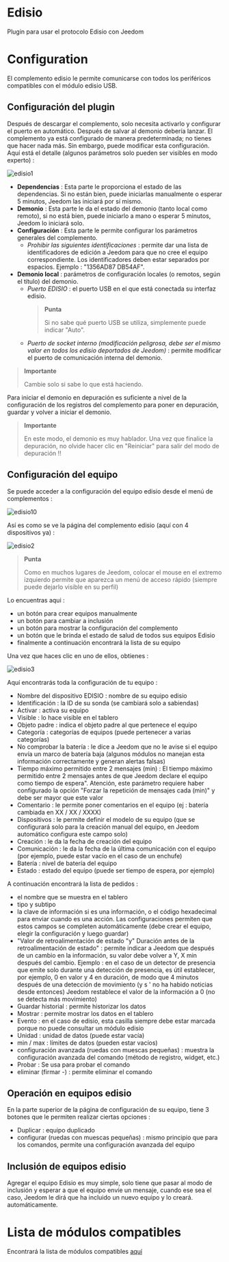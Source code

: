# Edisio

Plugin para usar el protocolo Edisio con Jeedom

# Configuration

El complemento edisio le permite comunicarse con todos los periféricos compatibles con el módulo edisio USB.

## Configuración del plugin

Después de descargar el complemento, solo necesita activarlo y configurar el puerto en automático. Después de salvar al demonio debería lanzar. El complemento ya está configurado de manera predeterminada; no tienes que hacer nada más. Sin embargo, puede modificar esta configuración. Aquí está el detalle (algunos parámetros solo pueden ser visibles en modo experto) :

![edisio1](./images/edisio1.JPG)

-   **Dependencias** : Esta parte le proporciona el estado de las dependencias. Si no están bien, puede iniciarlas manualmente o esperar 5 minutos, Jeedom las iniciará por sí mismo.
-   **Demonio** : Esta parte le da el estado del demonio (tanto local como remoto), si no está bien, puede iniciarlo a mano o esperar 5 minutos, Jeedom lo iniciará solo.
-   **Configuración** : Esta parte le permite configurar los parámetros generales del complemento.
    -   *Prohibir las siguientes identificaciones* : permite dar una lista de identificadores de edición a Jeedom para que no cree el equipo correspondiente. Los identificadores deben estar separados por espacios. Ejemplo : "1356AD87 DB54AF".
-   **Demonio local** : parámetros de configuración locales (o remotos, según el título) del demonio.
    -   *Puerto EDISIO* : el puerto USB en el que está conectada su interfaz edisio.
        > **Punta**
        >
        > Si no sabe qué puerto USB se utiliza, simplemente puede indicar "Auto".
    -   *Puerto de socket interno (modificación peligrosa, debe ser el mismo valor en todos los edisio deportados de Jeedom)* : permite modificar el puerto de comunicación interna del demonio.

> **Importante**
>
> Cambie solo si sabe lo que está haciendo.

Para iniciar el demonio en depuración es suficiente a nivel de la configuración de los registros del complemento para poner en depuración, guardar y volver a iniciar el demonio.

> **Importante**
>
> En este modo, el demonio es muy hablador. Una vez que finalice la depuración, no olvide hacer clic en "Reiniciar" para salir del modo de depuración !!

## Configuración del equipo

Se puede acceder a la configuración del equipo edisio desde el menú de complementos :

![edisio10](./images/edisio10.JPG)

Así es como se ve la página del complemento edisio (aquí con 4 dispositivos ya) :

![edisio2](./images/edisio2.JPG)

> **Punta**
>
> Como en muchos lugares de Jeedom, colocar el mouse en el extremo izquierdo permite que aparezca un menú de acceso rápido (siempre puede dejarlo visible en su perfil)

Lo encuentras aqui :

-   un botón para crear equipos manualmente
-   un botón para cambiar a inclusión
-   un botón para mostrar la configuración del complemento
-   un botón que le brinda el estado de salud de todos sus equipos Edisio
-   finalmente a continuación encontrará la lista de su equipo

Una vez que haces clic en uno de ellos, obtienes :

![edisio3](./images/edisio3.JPG)

Aquí encontrarás toda la configuración de tu equipo :

-   Nombre del dispositivo EDISIO : nombre de su equipo edisio
-   Identificación : la ID de su sonda (se cambiará solo a sabiendas)
-   Activar : activa su equipo
-   Visible : lo hace visible en el tablero
-   Objeto padre : indica el objeto padre al que pertenece el equipo
-   Categoría : categorías de equipos (puede pertenecer a varias categorías)
-   No comprobar la batería : le dice a Jeedom que no le avise si el equipo envía un marco de batería baja (algunos módulos no manejan esta información correctamente y generan alertas falsas)
-   Tiempo máximo permitido entre 2 mensajes (min) : El tiempo máximo permitido entre 2 mensajes antes de que Jeedom declare el equipo como tiempo de espera". Atención, este parámetro requiere haber configurado la opción "Forzar la repetición de mensajes cada (min)" y debe ser mayor que este valor
-   Comentario : le permite poner comentarios en el equipo (ej : batería cambiada en XX / XX / XXXX)
-   Dispositivos : le permite definir el modelo de su equipo (que se configurará solo para la creación manual del equipo, en Jeedom automático configura este campo solo)
-   Creación : le da la fecha de creación del equipo
-   Comunicación : le da la fecha de la última comunicación con el equipo (por ejemplo, puede estar vacío en el caso de un enchufe)
-   Batería : nivel de batería del equipo
-   Estado : estado del equipo (puede ser tiempo de espera, por ejemplo)

A continuación encontrará la lista de pedidos :

-   el nombre que se muestra en el tablero
-   tipo y subtipo
-   la clave de información si es una información, o el código hexadecimal para enviar cuando es una acción. Las configuraciones permiten que estos campos se completen automáticamente (debe crear el equipo, elegir la configuración y luego guardar)
-   "Valor de retroalimentación de estado "y" Duración antes de la retroalimentación de estado" : permite indicar a Jeedom que después de un cambio en la información, su valor debe volver a Y, X min después del cambio. Ejemplo : en el caso de un detector de presencia que emite solo durante una detección de presencia, es útil establecer, por ejemplo, 0 en valor y 4 en duración, de modo que 4 minutos después de una detección de movimiento (y s ' no ha habido noticias desde entonces) Jeedom restablece el valor de la información a 0 (no se detecta más movimiento)
-   Guardar historial : permite historizar los datos
-   Mostrar : permite mostrar los datos en el tablero
-   Evento : en el caso de edisio, esta casilla siempre debe estar marcada porque no puede consultar un módulo edisio
-   Unidad : unidad de datos (puede estar vacía)
-   min / max : límites de datos (pueden estar vacíos)
-   configuración avanzada (ruedas con muescas pequeñas) : muestra la configuración avanzada del comando (método de registro, widget, etc.)
-   Probar : Se usa para probar el comando
-   eliminar (firmar -) : permite eliminar el comando

## Operación en equipos edisio

En la parte superior de la página de configuración de su equipo, tiene 3 botones que le permiten realizar ciertas opciones :

-   Duplicar : equipo duplicado
-   configurar (ruedas con muescas pequeñas) : mismo principio que para los comandos, permite una configuración avanzada del equipo

## Inclusión de equipos edisio

Agregar el equipo Edisio es muy simple, solo tiene que pasar al modo de inclusión y esperar a que el equipo envíe un mensaje, cuando ese sea el caso, Jeedom le dirá que ha incluido un nuevo equipo y lo creará. automáticamente.

# Lista de módulos compatibles

Encontrará la lista de módulos compatibles [aquí](https://doc.jeedom.com/es_ES/edisio/equipement.compatible)
